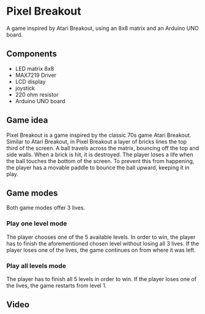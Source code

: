 # Pixel Breakout

A game inspired by Atari Breakout, using an 8x8 matrix and an Arduino UNO board.

## Components
- LED matrix 8x8
- MAX7219 Driver
- LCD display
- joystick
- 220 ohm resistor
- Arduino UNO board

## Game idea
Pixel Breakout is a game inspired by the classic 70s game Atari Breakout. Similar to Atari Breakout, in Pixel Breakout a layer of bricks lines the top third of the screen. A ball travels across the matrix, bouncing off the top and side walls. When a brick is hit, it is destroyed. The player loses a life when the ball touches the bottom of the screen. To prevent this from happening, the player has a movable paddle to bounce the ball upward, keeping it in play.

## Game modes
Both game modes offer 3 lives.

### Play one level mode
The player chooses one of the 5 available levels. In order to win, the player has to finish the aforementioned chosen level without losing all 3 lives. 
If the player loses one of the lives, the game continues on from where it was left.

### Play all levels mode
The player has to finish all 5 levels in order to win. If the player loses one of the lives, the game restarts from level 1.

## Video
